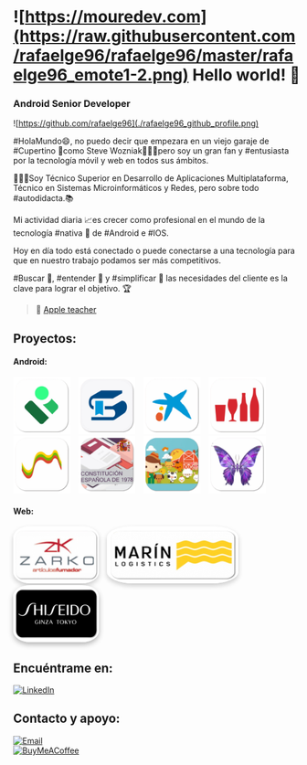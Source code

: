 # ![https://mouredev.com](https://raw.githubusercontent.com/rafaelge96/rafaelge96/master/rafaelge96_emote1-2.png) Hello world! 👋
### Android Senior Developer

![https://github.com/rafaelge96](./rafaelge96_github_profile.png)


#HolaMundo😄, no puedo decir que empezara en un viejo garaje de #Cupertino 🍏como Steve Wozniak🧔🏼‍♂️pero soy un gran fan y #entusiasta por la tecnología móvil y web en todos sus ámbitos.

👨🏼‍💻Soy Técnico Superior en Desarrollo de Aplicaciones Multiplataforma, Técnico en Sistemas Microinformáticos y Redes, pero sobre todo #autodidacta.📚

Mi actividad diaria 📈es crecer como profesional en el mundo de la tecnología #nativa 📲 de #Android e #IOS.

Hoy en día todo está conectado o puede conectarse a una tecnología para que en nuestro trabajo podamos ser más competitivos. 

#Buscar 🔎, #entender 🥸 y #simplificar 🧮 las necesidades del cliente es la clave para lograr el objetivo. 🏆

> 👥 [Apple teacher]([https://mvp.microsoft.com/es-es/PublicProfile/5004970](https://education.apple.com/learning-center/T040412A-es_ES))

## Proyectos:

#### Android:
<p align="left">
  <a href="https://play.google.com/store/apps/details?id=juntadeandalucia.ced.pasen&hl=es" target="_blank"><img src="https://raw.githubusercontent.com/rafaelge96/rafaelge96/master/icon/android/ic_ipasen.png" alt="App1" style="width:100px;height:100px;margin-right:10px;" /></a>
  <a href="https://play.google.com/store/apps/details?id=es.juntadeandalucia.ced.senecadroid&hl=es" target="_blank"><img src="https://raw.githubusercontent.com/rafaelge96/rafaelge96/master/icon/android/ic_iseneca.png" alt="App2" style="width:100px;height:100px;margin-right:10px;" /></a>
  <a href="https://play.google.com/store/apps/details?id=es.lacaixa.mobile.android.newwapicon&hl=es&gl=US" target="_blank"><img src="https://raw.githubusercontent.com/rafaelge96/rafaelge96/master/icon/android/ic_caixabank.png" alt="App3" style="width:100px;height:100px;margin-right:10px;" /></a>
  <a href="https://play.google.com/store/apps/details?id=com.damm.dammbars&hl=es" target="_blank"><img src="https://raw.githubusercontent.com/rafaelge96/rafaelge96/master/icon/android/ic_dammbar.png" alt="App4" style="width:100px;height:100px;margin-right:10px;" /></a>
  <a href="https://play.google.com/store/apps/details?id=es.asseco.ree&hl=es" target="_blank"><img src="https://raw.githubusercontent.com/rafaelge96/rafaelge96/master/icon/android/ic_redos.png" alt="App5" style="width:100px;height:100px;margin-right:10px;" /></a>
  <a href="#" target="_blank"><img src="https://raw.githubusercontent.com/rafaelge96/rafaelge96/master/icon/android/ic_constitucion.png" alt="App6" style="width:100px;height:100px;margin-right:10px;" /></a>
  <a href="#" target="_blank"><img src="https://raw.githubusercontent.com/rafaelge96/rafaelge96/master/icon/android/ic_buscanimal.png" alt="App7" style="width:100px;height:100px;margin-right:10px;" /></a>
  <a href="https://github.com/rafaelge96/paint/blob/main/README.md" target="_blank"><img src="https://raw.githubusercontent.com/rafaelge96/rafaelge96/master/icon/android/ic_paint.png" alt="App8" style="width:100px;height:100px;margin-right:10px;" /></a>
</p>


#### Web:
<p align="left">
  <a href="http://zarko.es" target="_blank" style="display:inline-block;margin-right:10px;"><img src="https://raw.githubusercontent.com/rafaelge96/rafaelge96/master/icon/web/ic_zarko.png" alt="App1" width="150" height="100" style="border-radius:20%;box-shadow:0 4px 8px rgba(0,0,0,0.2);" /></a>
  <a href="https://marinlogistics.com" target="_blank" style="display:inline-block;margin-right:10px;"><img src="https://raw.githubusercontent.com/rafaelge96/rafaelge96/master/icon/web/ic_marin.png" alt="App2" width="230" height="100" style="border-radius:20%;box-shadow:0 4px 8px rgba(0,0,0,0.2);" /></a>
  <a href="https://www.shiseido.es/es/es/" target="_blank" style="display:inline-block;"><img src="https://raw.githubusercontent.com/rafaelge96/rafaelge96/master/icon/web/ic_shisheido.png" alt="App3" width="150" height="100" style="border-radius:20%;box-shadow:0 4px 10px rgba(0,0,0,0.3);" /></a>
</p>


## Encuéntrame en:

[![LinkedIn](https://img.shields.io/badge/LinkedIn-Rafael_González_Escobar-0077B5?style=for-the-badge&logo=linkedin&logoColor=white&labelColor=101010)](https://www.linkedin.com/in/rafaelge96)

## Contacto y apoyo:

[![Email](https://img.shields.io/badge/rafaelge96@hotmail.com-email_personal-D14836?style=for-the-badge&logo=gmail&logoColor=white&labelColor=101010)](mailto:rafaelge96@hotmail.com)
</br>
[![BuyMeACoffee](https://img.shields.io/badge/Buy_Me_A_Coffee-apoya_mi_trabajo-FFDD00?style=for-the-badge&logo=buy-me-a-coffee&logoColor=white&labelColor=101010)](https://www.buymeacoffee.com/mouredev)
